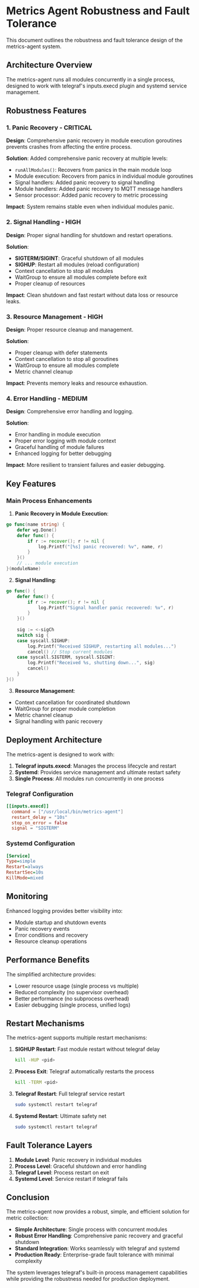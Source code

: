 # Metrics Agent Robustness and Fault Tolerance

This document outlines the robustness and fault tolerance design of the metrics-agent system.

## Architecture Overview

The metrics-agent runs all modules concurrently in a single process, designed to work with telegraf's inputs.execd plugin and systemd service management.

## Robustness Features

### 1. **Panic Recovery** - CRITICAL
**Design**: Comprehensive panic recovery in module execution goroutines prevents crashes from affecting the entire process.

**Solution**: Added comprehensive panic recovery at multiple levels:
- `runAllModules()`: Recovers from panics in the main module loop
- Module execution: Recovers from panics in individual module goroutines
- Signal handlers: Added panic recovery to signal handling
- Module handlers: Added panic recovery to MQTT message handlers
- Sensor processor: Added panic recovery to metric processing

**Impact**: System remains stable even when individual modules panic.

### 2. **Signal Handling** - HIGH
**Design**: Proper signal handling for shutdown and restart operations.

**Solution**: 
- **SIGTERM/SIGINT**: Graceful shutdown of all modules
- **SIGHUP**: Restart all modules (reload configuration)
- Context cancellation to stop all modules
- WaitGroup to ensure all modules complete before exit
- Proper cleanup of resources

**Impact**: Clean shutdown and fast restart without data loss or resource leaks.

### 3. **Resource Management** - HIGH
**Design**: Proper resource cleanup and management.

**Solution**:
- Proper cleanup with defer statements
- Context cancellation to stop all goroutines
- WaitGroup to ensure all modules complete
- Metric channel cleanup

**Impact**: Prevents memory leaks and resource exhaustion.

### 4. **Error Handling** - MEDIUM
**Design**: Comprehensive error handling and logging.

**Solution**:
- Error handling in module execution
- Proper error logging with module context
- Graceful handling of module failures
- Enhanced logging for better debugging

**Impact**: More resilient to transient failures and easier debugging.

## Key Features

### Main Process Enhancements

1. **Panic Recovery in Module Execution**:
```go
go func(name string) {
    defer wg.Done()
    defer func() {
        if r := recover(); r != nil {
            log.Printf("[%s] panic recovered: %v", name, r)
        }
    }()
    // ... module execution
}(moduleName)
```

2. **Signal Handling**:
```go
go func() {
    defer func() {
        if r := recover(); r != nil {
            log.Printf("Signal handler panic recovered: %v", r)
        }
    }()
    
    sig := <-sigCh
    switch sig {
    case syscall.SIGHUP:
        log.Printf("Received SIGHUP, restarting all modules...")
        cancel() // Stop current modules
    case syscall.SIGTERM, syscall.SIGINT:
        log.Printf("Received %s, shutting down...", sig)
        cancel()
    }
}()
```

3. **Resource Management**:
- Context cancellation for coordinated shutdown
- WaitGroup for proper module completion
- Metric channel cleanup
- Signal handling with panic recovery

## Deployment Architecture

The metrics-agent is designed to work with:

1. **Telegraf inputs.execd**: Manages the process lifecycle and restart
2. **Systemd**: Provides service management and ultimate restart safety
3. **Single Process**: All modules run concurrently in one process

### Telegraf Configuration
```toml
[[inputs.execd]]
  command = ["/usr/local/bin/metrics-agent"]
  restart_delay = "10s"
  stop_on_error = false
  signal = "SIGTERM"
```

### Systemd Configuration
```ini
[Service]
Type=simple
Restart=always
RestartSec=10s
KillMode=mixed
```

## Monitoring

Enhanced logging provides better visibility into:

- Module startup and shutdown events
- Panic recovery events
- Error conditions and recovery
- Resource cleanup operations

## Performance Benefits

The simplified architecture provides:

- Lower resource usage (single process vs multiple)
- Reduced complexity (no supervisor overhead)
- Better performance (no subprocess overhead)
- Easier debugging (single process, unified logs)

## Restart Mechanisms

The metrics-agent supports multiple restart mechanisms:

1. **SIGHUP Restart**: Fast module restart without telegraf delay
   ```bash
   kill -HUP <pid>
   ```

2. **Process Exit**: Telegraf automatically restarts the process
   ```bash
   kill -TERM <pid>
   ```

3. **Telegraf Restart**: Full telegraf service restart
   ```bash
   sudo systemctl restart telegraf
   ```

4. **Systemd Restart**: Ultimate safety net
   ```bash
   sudo systemctl restart telegraf
   ```

## Fault Tolerance Layers

1. **Module Level**: Panic recovery in individual modules
2. **Process Level**: Graceful shutdown and error handling
3. **Telegraf Level**: Process restart on exit
4. **Systemd Level**: Service restart if telegraf fails

## Conclusion

The metrics-agent now provides a robust, simple, and efficient solution for metric collection:

- **Simple Architecture**: Single process with concurrent modules
- **Robust Error Handling**: Comprehensive panic recovery and graceful shutdown
- **Standard Integration**: Works seamlessly with telegraf and systemd
- **Production Ready**: Enterprise-grade fault tolerance with minimal complexity

The system leverages telegraf's built-in process management capabilities while providing the robustness needed for production deployment.
